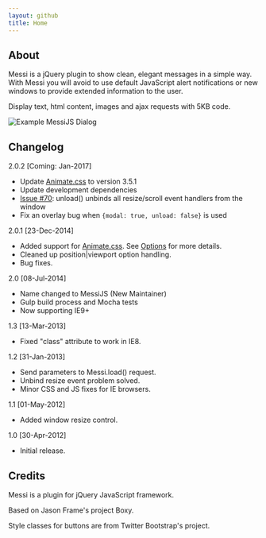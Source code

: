 ```yaml
---
layout: github
title: Home
---
```


About
-----

Messi is a jQuery plugin to show clean, elegant messages in a simple
way. With Messi you will avoid to use default JavaScript alert
notifications or new windows to provide extended information to the
user.

Display text, html content, images and ajax requests with 5KB code.

![Example MessiJS Dialog]({{site.baseurl}}/images/messijs.png "Example MessiJS Dialog")

Changelog
---------
2.0.2 [Coming: Jan-2017]

* Update [Animate.css](http://daneden.github.io/animate.css) to version 3.5.1
* Update development dependencies
* [Issue #70](https://github.com/MessiJS/MessiJS/issues/70): unload() unbinds all resize/scroll event handlers from the window
* Fix an overlay bug when `{modal: true, unload: false}` is used

2.0.1 [23-Dec-2014]

* Added support for [Animate.css](http://daneden.github.io/animate.css). See [Options](//messijs.github.io/MessiJS/options/) for more details.
* Cleaned up position\|viewport option handling.
* Bug fixes.

2.0 [08-Jul-2014]

* Name changed to MessiJS (New Maintainer)
* Gulp build process and Mocha tests
* Now supporting IE9+

1.3 [13-Mar-2013]

* Fixed "class" attribute to work in IE8.

1.2 [31-Jan-2013]

* Send parameters to Messi.load() request.
* Unbind resize event problem solved.
* Minor CSS and JS fixes for IE browsers.

1.1 [01-May-2012]

* Added window resize control.

1.0 [30-Apr-2012]

* Initial release.

Credits
-------

Messi is a plugin for jQuery JavaScript framework.

Based on Jason Frame's project Boxy.

Style classes for buttons are from Twitter Bootstrap's project.

